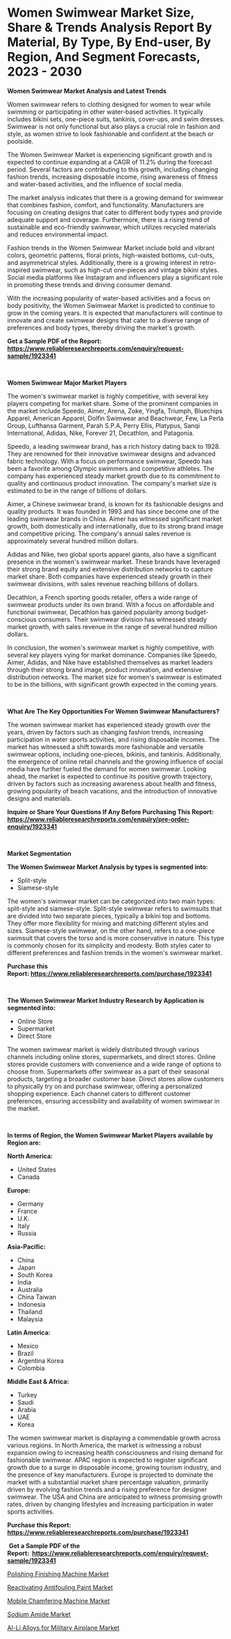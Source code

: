 <p><h1>Women Swimwear Market Size, Share & Trends Analysis Report By Material, By Type, By End-user, By Region, And Segment Forecasts, 2023 - 2030</h1></p><p><strong>Women Swimwear Market Analysis and Latest Trends</strong></p>
<p><p>Women swimwear refers to clothing designed for women to wear while swimming or participating in other water-based activities. It typically includes bikini sets, one-piece suits, tankinis, cover-ups, and swim dresses. Swimwear is not only functional but also plays a crucial role in fashion and style, as women strive to look fashionable and confident at the beach or poolside.</p><p>The Women Swimwear Market is experiencing significant growth and is expected to continue expanding at a CAGR of 11.2% during the forecast period. Several factors are contributing to this growth, including changing fashion trends, increasing disposable income, rising awareness of fitness and water-based activities, and the influence of social media.</p><p>The market analysis indicates that there is a growing demand for swimwear that combines fashion, comfort, and functionality. Manufacturers are focusing on creating designs that cater to different body types and provide adequate support and coverage. Furthermore, there is a rising trend of sustainable and eco-friendly swimwear, which utilizes recycled materials and reduces environmental impact.</p><p>Fashion trends in the Women Swimwear Market include bold and vibrant colors, geometric patterns, floral prints, high-waisted bottoms, cut-outs, and asymmetrical styles. Additionally, there is a growing interest in retro-inspired swimwear, such as high-cut one-pieces and vintage bikini styles. Social media platforms like Instagram and influencers play a significant role in promoting these trends and driving consumer demand.</p><p>With the increasing popularity of water-based activities and a focus on body positivity, the Women Swimwear Market is predicted to continue to grow in the coming years. It is expected that manufacturers will continue to innovate and create swimwear designs that cater to a diverse range of preferences and body types, thereby driving the market's growth.</p></p>
<p><strong>Get a Sample PDF of the Report:&nbsp; <a href="https://www.reliableresearchreports.com/enquiry/request-sample/1923341">https://www.reliableresearchreports.com/enquiry/request-sample/1923341</a></strong></p>
<p>&nbsp;</p>
<p><strong>Women Swimwear Major Market Players</strong></p>
<p><p>The women's swimwear market is highly competitive, with several key players competing for market share. Some of the prominent companies in the market include Speedo, Aimer, Arena, Zoke, Yingfa, Triumph, Bluechips Apparel, American Apparel, Dolfin Swimwear and Beachwear, Few, La Perla Group, Lufthansa Garment, Parah S.P.A, Perry Ellis, Platypus, Sanqi International, Adidas, Nike, Forever 21, Decathlon, and Patagonia.</p><p>Speedo, a leading swimwear brand, has a rich history dating back to 1928. They are renowned for their innovative swimwear designs and advanced fabric technology. With a focus on performance swimwear, Speedo has been a favorite among Olympic swimmers and competitive athletes. The company has experienced steady market growth due to its commitment to quality and continuous product innovation. The company's market size is estimated to be in the range of billions of dollars.</p><p>Aimer, a Chinese swimwear brand, is known for its fashionable designs and quality products. It was founded in 1993 and has since become one of the leading swimwear brands in China. Aimer has witnessed significant market growth, both domestically and internationally, due to its strong brand image and competitive pricing. The company's annual sales revenue is approximately several hundred million dollars.</p><p>Adidas and Nike, two global sports apparel giants, also have a significant presence in the women's swimwear market. These brands have leveraged their strong brand equity and extensive distribution networks to capture market share. Both companies have experienced steady growth in their swimwear divisions, with sales revenue reaching billions of dollars.</p><p>Decathlon, a French sporting goods retailer, offers a wide range of swimwear products under its own brand. With a focus on affordable and functional swimwear, Decathlon has gained popularity among budget-conscious consumers. Their swimwear division has witnessed steady market growth, with sales revenue in the range of several hundred million dollars.</p><p>In conclusion, the women's swimwear market is highly competitive, with several key players vying for market dominance. Companies like Speedo, Aimer, Adidas, and Nike have established themselves as market leaders through their strong brand image, product innovation, and extensive distribution networks. The market size for women's swimwear is estimated to be in the billions, with significant growth expected in the coming years.</p></p>
<p>&nbsp;</p>
<p><strong>What Are The Key Opportunities For Women Swimwear Manufacturers?</strong></p>
<p><p>The women swimwear market has experienced steady growth over the years, driven by factors such as changing fashion trends, increasing participation in water sports activities, and rising disposable incomes. The market has witnessed a shift towards more fashionable and versatile swimwear options, including one-pieces, bikinis, and tankinis. Additionally, the emergence of online retail channels and the growing influence of social media have further fueled the demand for women swimwear. Looking ahead, the market is expected to continue its positive growth trajectory, driven by factors such as increasing awareness about health and fitness, growing popularity of beach vacations, and the introduction of innovative designs and materials.</p></p>
<p><strong>Inquire or Share Your Questions If Any Before Purchasing This Report: <a href="https://www.reliableresearchreports.com/enquiry/pre-order-enquiry/1923341">https://www.reliableresearchreports.com/enquiry/pre-order-enquiry/1923341</a></strong></p>
<p>&nbsp;</p>
<p><strong>Market Segmentation</strong></p>
<p><strong>The Women Swimwear Market Analysis by types is segmented into:</strong></p>
<p><ul><li>Split-style</li><li>Siamese-style</li></ul></p>
<p><p>The women's swimwear market can be categorized into two main types: split-style and siamese-style. Split-style swimwear refers to swimsuits that are divided into two separate pieces, typically a bikini top and bottoms. They offer more flexibility for mixing and matching different styles and sizes. Siamese-style swimwear, on the other hand, refers to a one-piece swimsuit that covers the torso and is more conservative in nature. This type is commonly chosen for its simplicity and modesty. Both styles cater to different preferences and fashion trends in the women's swimwear market.</p></p>
<p><strong>Purchase this Report:&nbsp;<a href="https://www.reliableresearchreports.com/purchase/1923341">https://www.reliableresearchreports.com/purchase/1923341</a></strong></p>
<p>&nbsp;</p>
<p><strong>The Women Swimwear Market Industry Research by Application is segmented into:</strong></p>
<p><ul><li>Online Store</li><li>Supermarket</li><li>Direct Store</li></ul></p>
<p><p>The women swimwear market is widely distributed through various channels including online stores, supermarkets, and direct stores. Online stores provide customers with convenience and a wide range of options to choose from. Supermarkets offer swimwear as a part of their seasonal products, targeting a broader customer base. Direct stores allow customers to physically try on and purchase swimwear, offering a personalized shopping experience. Each channel caters to different customer preferences, ensuring accessibility and availability of women swimwear in the market.</p></p>
<p>&nbsp;</p>
<p><strong>In terms of Region, the Women Swimwear Market Players available by Region are:</strong></p>
<p>
    <p> <strong> North America: </strong>
        <ul>
            <li>United States</li>
            <li>Canada</li>
        </ul>
        </p> 
    <p> <strong> Europe: </strong>
        <ul>
            <li>Germany</li>
            <li>France</li>
            <li>U.K.</li>
            <li>Italy</li>
            <li>Russia</li>
        </ul>
        </p> 
    <p> <strong> Asia-Pacific: </strong>
        <ul>
            <li>China</li>
            <li>Japan</li>
            <li>South Korea</li>
            <li>India</li>
            <li>Australia</li>
            <li>China Taiwan</li>
            <li>Indonesia</li>
            <li>Thailand</li>
            <li>Malaysia</li>
        </ul>
        </p> 
    <p> <strong> Latin America: </strong>
        <ul>
            <li>Mexico</li>
            <li>Brazil</li>
            <li>Argentina Korea</li>
            <li>Colombia</li>
        </ul>
        </p> 
    <p> <strong> Middle East & Africa: </strong>
        <ul>
            <li>Turkey</li>
            <li>Saudi</li>
            <li>Arabia</li>
            <li>UAE</li>
            <li>Korea</li>
        </ul>
    </p>
    </p>
<p><p>The women swimwear market is displaying a commendable growth across various regions. In North America, the market is witnessing a robust expansion owing to increasing health consciousness and rising demand for fashionable swimwear. APAC region is expected to register significant growth due to a surge in disposable income, growing tourism industry, and the presence of key manufacturers. Europe is projected to dominate the market with a substantial market share percentage valuation, primarily driven by evolving fashion trends and a rising preference for designer swimwear. The USA and China are anticipated to witness promising growth rates, driven by changing lifestyles and increasing participation in water sports activities.</p></p>
<p><strong>Purchase this Report: <a href="https://www.reliableresearchreports.com/purchase/1923341">https://www.reliableresearchreports.com/purchase/1923341</a></strong></p>
<p>&nbsp;<strong>Get a Sample PDF of the Report:&nbsp;&nbsp;<a href="https://www.reliableresearchreports.com/enquiry/request-sample/1923341">https://www.reliableresearchreports.com/enquiry/request-sample/1923341</a></strong></p>
<p><strong></strong></p>
<p><p><a href="https://github.com/BryceTownsendr/Market-Research-Report-List-1/blob/main/polishing-finishing-machine-market.md">Polishing Finishing Machine Market</a></p><p><a href="https://www.linkedin.com/pulse/reactivating-antifouling-paint-market-size-share-amp-trends-jwoae/">Reactivating Antifouling Paint Market</a></p><p><a href="https://github.com/WillieWoodard/Market-Research-Report-List-1/blob/main/mobile-chamfering-machine-market.md">Mobile Chamfering Machine Market</a></p><p><a href="https://medium.com/@snehareportprime/sodium-amide-market-trends-forecast-and-competitive-analysis-to-2030-4c416bfea77d">Sodium Amide Market</a></p><p><a href="https://www.linkedin.com/pulse/al-li-alloys-military-airplane-market-research-report-unlocks-jy6te/">Al-Li Alloys for Military Airplane Market</a></p></p>